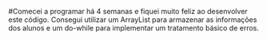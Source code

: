 #Comecei a programar há 4 semanas e fiquei muito feliz ao desenvolver este código. Consegui utilizar um ArrayList para armazenar as informações dos alunos e um do-while para implementar um tratamento básico de erros.
